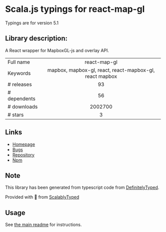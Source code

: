 
# Scala.js typings for react-map-gl

Typings are for version 5.1

## Library description:
A React wrapper for MapboxGL-js and overlay API.

|                    |                 |
| ------------------ | :-------------: |
| Full name          | react-map-gl |
| Keywords           | mapbox, mapbox-gl, react, react-mapbox-gl, react mapbox |
| # releases         | 93 |
| # dependents       | 56 |
| # downloads        | 2002700 |
| # stars            | 3 |

## Links
- [Homepage](https://github.com/uber/react-map-gl#readme)
- [Bugs](https://github.com/uber/react-map-gl/issues)
- [Repository](https://github.com/uber/react-map-gl)
- [Npm](https://www.npmjs.com/package/react-map-gl)
    


## Note
This library has been generated from typescript code from [DefinitelyTyped](https://definitelytyped.org).

Provided with :purple_heart: from [ScalablyTyped](https://github.com/oyvindberg/ScalablyTyped)

## Usage
See [the main readme](../../readme.md) for instructions.


